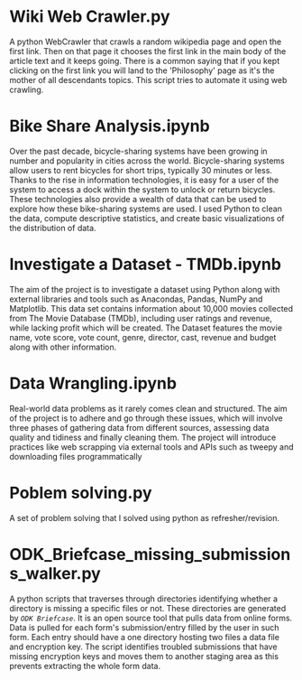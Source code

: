 # Wiki Web Crawler.py
A python WebCrawler that crawls a random wikipedia page and open the first link. Then on that page it chooses the first link in the main body of the article text and it keeps going. There is a common saying that if you kept clicking on the first link you will land to the 'Philosophy' page as it's the mother of all descendants topics. This script tries to automate it using web crawling.

# Bike Share Analysis.ipynb
Over the past decade, bicycle-sharing systems have been growing in number and popularity in cities across the world. Bicycle-sharing systems allow users to rent bicycles for short trips, typically 30 minutes or less. Thanks to the rise in information technologies, it is easy for a user of the system to access a dock within the system to unlock or return bicycles. These technologies also provide a wealth of data that can be used to explore how these bike-sharing systems are used. I used Python to clean the data, compute descriptive statistics, and create basic visualizations of the distribution of data.

# Investigate a Dataset - TMDb.ipynb

The aim of the project is to investigate a dataset using Python along with external libraries and tools such as Anacondas, Pandas, NumPy and Matplotlib.
This data set contains information about 10,000 movies collected from The Movie Database (TMDb), including user ratings and revenue, while lacking profit which will be created. The Dataset features the movie name, vote score, vote count, genre, director, cast, revenue and budget along with other information.

# Data Wrangling.ipynb

Real-world data problems as it rarely comes clean and structured. The aim of the project is to adhere and go through these issues, which will involve three phases of gathering data from different sources, assessing data quality and tidiness and finally cleaning them. The project will introduce practices like web scrapping via external tools and APIs such as tweepy and downloading files programmatically

# Poblem solving.py

A set of problem solving that I solved using python as refresher/revision.

# ODK_Briefcase_missing_submissions_walker.py

A python scripts that traverses through directories identifying whether a directory is missing a specific files or not. These directories are generated by *`ODK Briefcase`*. It is an open source tool that pulls data from online forms. Data is pulled for each form's submission/entry filled by the user in such form. Each entry should have a one directory hosting two files a data file and encryption key. The script identifies troubled submissions that have missing encryption keys and moves them to another staging area as this prevents extracting the whole form data.

